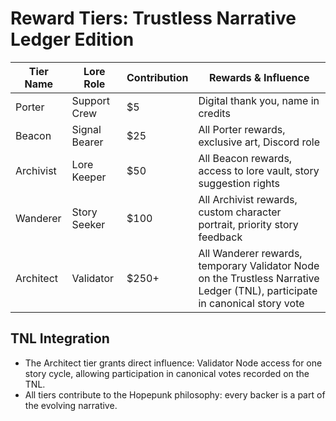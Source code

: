 # Reward Tiers: Trustless Narrative Ledger Edition

| Tier Name   | Lore Role   | Contribution | Rewards & Influence |
|-------------|------------|--------------|---------------------|
| Porter      | Support Crew| $5           | Digital thank you, name in credits |
| Beacon      | Signal Bearer| $25         | All Porter rewards, exclusive art, Discord role |
| Archivist   | Lore Keeper | $50          | All Beacon rewards, access to lore vault, story suggestion rights |
| Wanderer    | Story Seeker| $100         | All Archivist rewards, custom character portrait, priority story feedback |
| Architect   | Validator   | $250+        | All Wanderer rewards, temporary Validator Node on the Trustless Narrative Ledger (TNL), participate in canonical story vote |

## TNL Integration
- The Architect tier grants direct influence: Validator Node access for one story cycle, allowing participation in canonical votes recorded on the TNL.
- All tiers contribute to the Hopepunk philosophy: every backer is a part of the evolving narrative.
